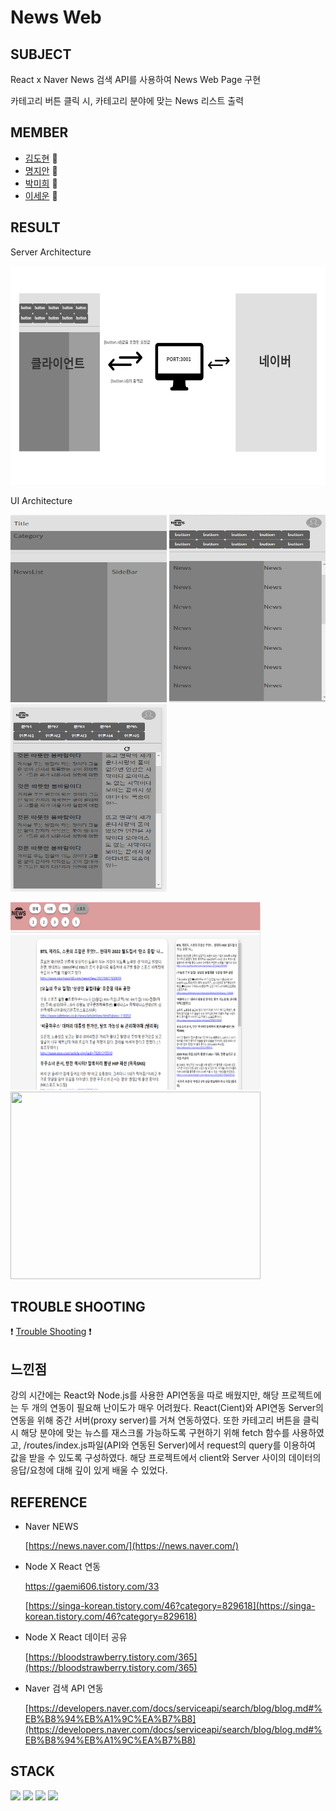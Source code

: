 # News Web


## SUBJECT
React x Naver News 검색 API를 사용하여 News Web Page 구현

카테고리 버튼 클릭 시, 카테고리 분야에 맞는 News 리스트 출력

## MEMBER
* [김도현](https://github.com/thovy) 🌷
* [명지안](https://github.com/주소) 🌼
* [박미희](https://github.com/PMH2906) 🌻
* [이세운](https://github.com/sleet99) :rose:

## RESULT
Server Architecture

<img src="/UI/3-3.png" width="600" height="350">

UI Architecture

<img src="/UI/2-3.png" width="250" height="300">           <img src="/UI/2-4.png" width="250" height="300">           <img src="/UI/1.png" width="250" height="300"> 

<img src="/UI.png" width="400" height="300">         <img src="/UI/webpage.gif" width="400" height="300">

## TROUBLE SHOOTING
:exclamation: [Trouble Shooting](./TroubleShooting.md) :exclamation:

## 느낀점
강의 시간에는 React와 Node.js를 사용한 API연동을 따로 배웠지만, 해당 프로젝트에는 두 개의 연동이 필요해 난이도가 매우 어려웠다. React(Cient)와 API연동 Server의 연동을 위해 중간 서버(proxy server)를 거쳐 연동하였다. 또한 카테고리 버튼을 클릭 시 해당 분야에 맞는 뉴스를 재스크롤 가능하도록 구현하기 위해 fetch 함수를 사용하였고, /routes/index.js파일(API와 연동된 Server)에서 request의 query를 이용하여 값을 받을 수 있도록 구성하였다. 해당 프로젝트에서 client와 Server 사이의 데이터의 응답/요청에 대해 깊이 있게 배울 수 있었다. 

## REFERENCE
* Naver NEWS 

  [https://news.naver.com/](https://news.naver.com/)

* Node X React 연동

  [https://gaemi606.tistory.com/33 ](https://gaemi606.tistory.com/33)

  [https://singa-korean.tistory.com/46?category=829618](https://singa-korean.tistory.com/46?category=829618)

* Node X React 데이터 공유 

  [https://bloodstrawberry.tistory.com/365](https://bloodstrawberry.tistory.com/365)  

* Naver 검색 API 연동

  [https://developers.naver.com/docs/serviceapi/search/blog/blog.md#%EB%B8%94%EB%A1%9C%EA%B7%B8](https://developers.naver.com/docs/serviceapi/search/blog/blog.md#%EB%B8%94%EB%A1%9C%EA%B7%B8)                                                


## STACK
<img src="https://img.shields.io/badge/HTML5-E34F26?style=flat-square&logo=HTML5&logoColor=white"/></a> 
<img src="https://img.shields.io/badge/CSS3-1572B6?style=flat-square&logo=CSS3&logoColor=white"/></a> 
<img src="https://img.shields.io/badge/JavaScript-F7DF1E?style=flat-square&logo=JavaScript&logoColor=white"/></a> 
<img src="https://img.shields.io/badge/react-61DAFB?style=flat-square&logo=react&logoColor=black"/></a>

